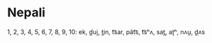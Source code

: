 # Nepali

1, 2, 3, 4, 5, 6, 7, 8, 9, 10: ek, d̪ui̯, t̪in, t͡sar, pãt͡s, t͡sʰʌ, sat̪, aʈʰ, nʌu̯, d̪ʌs